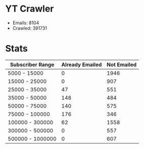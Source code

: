 # YT Crawler
- Emails: 8104
- Crawled: 391731

# Stats
| Subscriber Range  | Already Emailed | Not Emailed |
|-------|-------|-------|
| 5000 - 15000 | 0 | 1946 |
| 15000 - 25000 | 0 | 907 |
| 25000 - 35000 | 47 | 551 |
| 35000 - 50000 | 148 | 484 |
| 50000 - 75000 | 140 | 575 |
| 75000 - 100000 | 176 | 346 |
| 100000 - 300000 | 62 | 1558 |
| 300000 - 500000 | 0 | 557 |
| 500000 - 1000000 | 0 | 607 |
